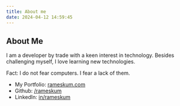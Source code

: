 ```yaml
---
title: About me
date: 2024-04-12 14:59:45
---
```


## About Me

I am a developer by trade with a keen interest in technology. Besides challenging myself, I love learning new technologies.

Fact: I do not fear computers. I fear a lack of them.

- My Portfolio: [rameskum.com](https://rameskum.com)
- Github: [/rameskum](https://github.com/rameskum)
- LinkedIn: [in/rameskum](https://www.linkedin.com/in/rameskum/)
